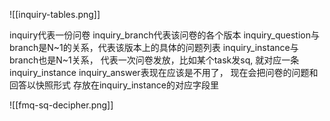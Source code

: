 
![[inquiry-tables.png]]

inquiry代表一份问卷
inquiry_branch代表该问卷的各个版本
inquiry_question与branch是N~1的关系，代表该版本上的具体的问题列表
inquiry_instance与branch也是N~1关系， 代表一次问卷发放，比如某个task发sq, 就对应一条inquiry_instance
inquiry_answer表现在应该是不用了， 现在会把问卷的问题和回答以快照形式 存放在inquiry_instance的对应字段里

![[fmq-sq-decipher.png]]